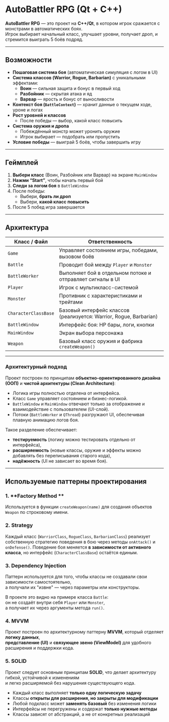 # AutoBattler RPG (Qt + C++)

**AutoBattler RPG** — это проект на **C++/Qt**, в котором игрок сражается с монстрами в автоматических боях.  
Игрок выбирает начальный класс, улучшает уровни, получает дроп, и стремится выиграть 5 боёв подряд.

---

##  Возможности

- **Пошаговая система боя** (автоматическая симуляция с логом в UI)
- **Система классов (Warrior, Rogue, Barbarian)** с уникальными эффектами:
  - **Воин** — сильная защита и бонус в первый ход  
  - **Разбойник** — скрытая атака и яд  
  - **Варвар** — ярость и бонус от выносливости
- **Контекст боя (`BattleContext`)** — хранит данные о текущем ходе, уроне и логах
- **Рост уровней и классов**
  - После победы — выбор, какой класс повысить
- **Система оружия и дропа**
  - Побеждённый монстр может уронить оружие
  - Игрок выбирает — подобрать или пропустить
- **Условие победы** — выиграй 5 боёв, чтобы завершить игру

---
## Геймплей

1. **Выбери класс** (Воин, Разбойник или Варвар) на экране `MainWindow`
2. **Нажми “Start”**, чтобы начать первый бой
3. **Следи за логом боя** в `BattleWindow`
4. После победы:
   - Выбери, **брать ли дроп**
   - Выбери, **какой класс повысить**
5. После 5 побед игра завершается

---

## Архитектура

| Класс / Файл | Ответственность |
|---------------|----------------|
| `Game` | Управляет состоянием игры, победами, вызовом боёв |
| `Battle` | Проводит бой между `Player` и `Monster` |
| `BattleWorker` | Выполняет бой в отдельном потоке и отправляет сигналы в UI |
| `Player` | Игрок с мультикласс-системой |
| `Monster` | Противник с характеристиками и трейтами |
| `CharacterClassBase` | Базовый интерфейс классов (реализуется: Warrior, Rogue, Barbarian) |
| `BattleWindow` | Интерфейс боя: HP бары, логи, кнопки |
| `MainWindow` | Экран выбора персонажа |
| `Weapon` | Базовый класс оружия и фабрика `createWeapon()` |

---

### Архитектурный подход

Проект построен по принципам **объектно-ориентированного дизайна (ООП)** и **чистой архитектуры (Clean Architecture)**:
- Логика игры полностью отделена от интерфейса.
- Класс `Game` управляет состоянием и бизнес-логикой.
- `BattleWindow` и `MainWindow` отвечают только за отображение и взаимодействие с пользователем (UI-слой).
- Потоки (`BattleWorker` и `QThread`) разгружают UI, обеспечивая плавную анимацию логов боя.

Такое разделение обеспечивает:
- **тестируемость** (логику можно тестировать отдельно от интерфейса),
- **расширяемость** (новые классы, оружие и эффекты можно добавлять без переписывания старого кода),
- **надёжность** (UI не зависает во время боя).

---

## Используемые паттерны проектирования

### 1. **Factory Method **  
Используется в функции `createWeapon(name)` для создания объектов `Weapon` по строковому имени.

### 2. Strategy

Каждый класс (`WarriorClass`, `RogueClass`, `BarbarianClass`) реализует собственную стратегию поведения в бою через методы `onAttack()` и `onDefense()`.
Поведение боя меняется **в зависимости от активного класса**, но интерфейс (`CharacterClassBase`) остаётся единым.

### 3. Dependency Injection

Паттерн используется для того, чтобы классы не создавали свои зависимости самостоятельно,  
а получали их "извне" — через параметры или конструкторы.  

В проекте это видно на примере класса `Battle`:  
он не создаёт внутри себя `Player` или `Monster`,  
а получает их через аргументы метода `run()`.

### 4. MVVM

Проект построен по архитектурному паттерну **MVVM**, который отделяет **логику данных**,  
**представление (UI)** и **связующее звено (ViewModel)** для удобного расширения и поддержки кода.

### 5. SOLID

Проект следует основным принципам **SOLID**, что делает архитектуру гибкой, устойчивой к изменениям  
и легко расширяемой без нарушения существующего кода.

- Каждый класс выполняет **только одну логическую задачу**
- Классы **открыты для расширения, но закрыты для модификации**
- Любой подкласс может **заменять базовый** без изменения логики
- Интерфейсы не перегружены и содержат **только нужные методы**
- Классы зависят от абстракций, а не от конкретных реализаций
